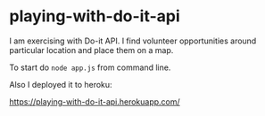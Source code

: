 # playing-with-do-it-api

I am exercising with Do-it API.
I find volunteer opportunities around particular location and place them on a map.

To start do `node app.js` from command line.

Also I deployed it to heroku:

https://playing-with-do-it-api.herokuapp.com/
